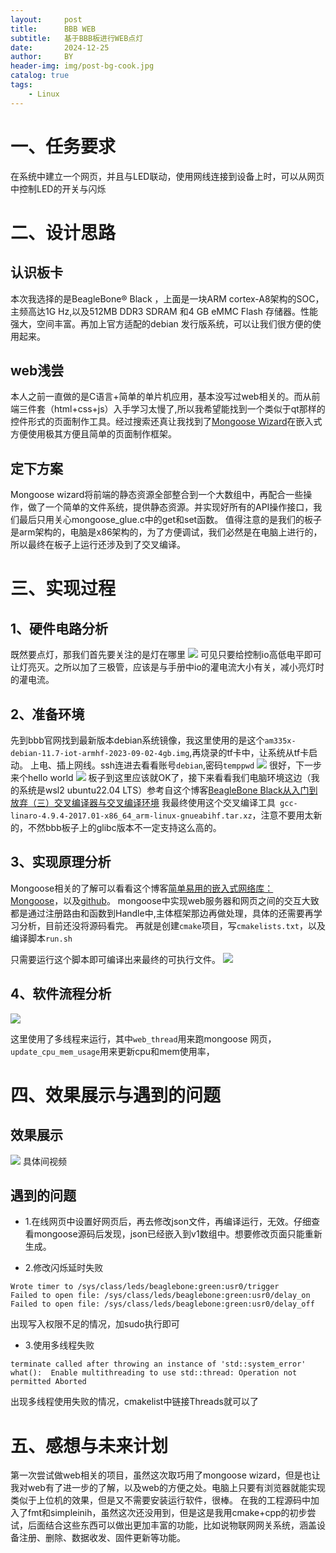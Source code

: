 ```yaml
---
layout:     post
title:      BBB WEB
subtitle:   基于BBB板进行WEB点灯
date:       2024-12-25
author:     BY
header-img: img/post-bg-cook.jpg
catalog: true
tags:
    - Linux
---
```

# 一、任务要求

在系统中建立一个网页，并且与LED联动，使用网线连接到设备上时，可以从网页中控制LED的开关与闪烁

# 二、设计思路

## 认识板卡

本次我选择的是BeagleBone® Black ，上面是一块ARM cortex-A8架构的SOC，主频高达1G Hz,以及512MB DDR3 SDRAM 和4 GB eMMC Flash 存储器。性能强大，空间丰富。再加上官方适配的debian 发行版系统，可以让我们很方便的使用起来。

## web浅尝

本人之前一直做的是C语言+简单的单片机应用，基本没写过web相关的。而从前端三件套（html+css+js）入手学习太慢了,所以我希望能找到一个类似于qt那样的控件形式的页面制作工具。经过搜索还真让我找到了[Mongoose Wizard](https://mongoose.ws/wizard/)在嵌入式方便使用极其方便且简单的页面制作框架。

## 定下方案

Mongoose wizard将前端的静态资源全部整合到一个大数组中，再配合一些操作，做了一个简单的文件系统，提供静态资源。并实现好所有的API操作接口，我们最后只用关心mongoose_glue.c中的get和set函数。
值得注意的是我们的板子是arm架构的，电脑是x86架构的，为了方便调试，我们必然是在电脑上进行的，所以最终在板子上运行还涉及到了交叉编译。

# 三、实现过程

## 1、硬件电路分析

既然要点灯，那我们首先要关注的是灯在哪里
![](/img/post_img/bbb/LED原理图.png)
可见只要给控制io高低电平即可让灯亮灭。之所以加了三极管，应该是与手册中io的灌电流大小有关，减小亮灯时的灌电流。

## 2、准备环境

先到bbb官网找到最新版本debian系统镜像，我这里使用的是这个`am335x-debian-11.7-iot-armhf-2023-09-02-4gb.img`,再烧录的tf卡中，让系统从tf卡启动。
上电、插上网线。ssh连进去看看账号`debian`,密码`temppwd`
![](/img/post_img/bbb/ssh.png)
很好，下一步来个hello world
![](/img/post_img/bbb/hello.png)
板子到这里应该就OK了，接下来看看我们电脑环境这边（我的系统是wsl2 ubuntu22.04 LTS）参考自这个博客[BeagleBone Black从入门到放弃（三）交叉编译器与交叉编译环境](https://blog.csdn.net/sumuzhe1511/article/details/90814123)
我最终使用这个交叉编译工具` gcc-linaro-4.9.4-2017.01-x86_64_arm-linux-gnueabihf.tar.xz`，注意不要用太新的，不然bbb板子上的glibc版本不一定支持这么高的。

## 3、实现原理分析

Mongoose相关的了解可以看看这个博客[简单易用的嵌入式网络库：Mongoose](https://zhuanlan.zhihu.com/p/503925620)，以及[github](https://github.com/cesanta/mongoose.git)。
mongoose中实现web服务器和网页之间的交互大致都是通过注册路由和函数到Handle中,主体框架那边再做处理，具体的还需要再学习分析，目前还没将源码看完。
再就是创建`cmake`项目，写`cmakelists.txt`，以及编译脚本`run.sh`

只需要运行这个脚本即可编译出来最终的可执行文件。
![](/img/post_img/bbb/编译过程.png)

## 4、软件流程分析

![](/img/post_img/bbb/流程图.png)

这里使用了多线程来运行，其中`web_thread`用来跑mongoose 网页，`update_cpu_mem_usage`用来更新cpu和mem使用率，




# 四、效果展示与遇到的问题

## 效果展示

![](/img/post_img/bbb/效果.png)
具体间视频

## 遇到的问题

- 1.在线网页中设置好网页后，再去修改json文件，再编译运行，无效。仔细查看mongoose源码后发现，json已经嵌入到v1数组中。想要修改页面只能重新生成。

- 2.修改闪烁延时失败
```shell
Wrote timer to /sys/class/leds/beaglebone:green:usr0/trigger
Failed to open file: /sys/class/leds/beaglebone:green:usr0/delay_on
Failed to open file: /sys/class/leds/beaglebone:green:usr0/delay_off

```
出现写入权限不足的情况，加sudo执行即可

- 3.使用多线程失败
``` shell
terminate called after throwing an instance of 'std::system_error'   what():  Enable multithreading to use std::thread: Operation not permitted Aborted
```
出现多线程使用失败的情况，cmakelist中链接Threads就可以了

# 五、感想与未来计划

第一次尝试做web相关的项目，虽然这次取巧用了mongoose wizard，但是也让我对web有了进一步的了解，以及web的方便之处。电脑上只要有浏览器就能实现类似于上位机的效果，但是又不需要安装运行软件，很棒。
在我的工程源码中加入了fmt和simpleinih，虽然这次还没用到，但是这是我用cmake+cpp的初步尝试，后面结合这些东西可以做出更加丰富的功能，比如说物联网网关系统，涵盖设备注册、删除、数据收发、固件更新等功能。